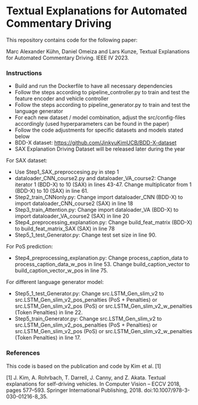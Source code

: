 # Textual Explanations for Automated Commentary Driving

This repository contains code for the following paper:

Marc Alexander Kühn, Daniel Omeiza and Lars Kunze, Textual Explanations for Automated Commentary Driving. IEEE IV 2023.

### Instructions
- Build and run the Dockerfile to have all necessary dependencies
- Follow the steps according to pipeline_controller.py to train and test the feature encoder and vehicle controller
- Follow the steps according to pipeline_generator.py to train and test the language generator
- For each new dataset / model combination, adjust the src/config-files accordingly (used hyperparameters can be found in the paper)
- Follow the code adjustments for specific datasets and models stated below
- BDD-X dataset: https://github.com/JinkyuKimUCB/BDD-X-dataset
- SAX Explanation Driving Dataset will be released later during the year

For SAX dataset:
- Use Step1_SAX_preproccesing.py in step 1
- dataloader_CNN_course2.py and dataloader_VA_course2: Change iterator 1 (BDD-X) to 10 (SAX) in lines 43-47. Change multiplicator from 1 (BDD-X) to 10 (SAX) in line 61.
- Step2_train_CNNonly.py: Change import dataloader_CNN (BDD-X) to import dataloader_CNN_course2 (SAX) in line 18
- Step3_train_Attention.py: Change import dataloader_VA (BDD-X) to import dataloader_VA_course2 (SAX) in line 20
- Step4_preprocessing_explanation.py: Change build_feat_matrix (BDD-X) to build_feat_matrix_SAX (SAX) in line 78
- Step5_1_test_Generator.py: Change test set size in line 90.

For PoS prediction:
- Step4_preprocessing_explanation.py: Change process_caption_data to process_caption_data_w_pos in line 53. Change build_caption_vector to build_caption_vector_w_pos in line 75.

For different language generator model:
- Step5_1_test_Generator.py: Change src.LSTM_Gen_slim_v2 to src.LSTM_Gen_slim_v2_pos_penalties (PoS + Penalties) or src.LSTM_Gen_slim_v2_pos (PoS) or src.LSTM_Gen_slim_v2_w_penalties (Token Penalties) in line 22.
- Step5_train_Generator.py: Change src.LSTM_Gen_slim_v2 to src.LSTM_Gen_slim_v2_pos_penalties (PoS + Penalties) or src.LSTM_Gen_slim_v2_pos (PoS) or src.LSTM_Gen_slim_v2_w_penalties (Token Penalties) in line 17.

### References
This code is based on the publication and code by Kim et al. [1]

[1] J. Kim, A. Rohrbach, T. Darrell, J. Canny, and Z. Akata. Textual explanations for self-driving vehicles. In Computer Vision – ECCV 2018, pages 577–593. Springer International Publishing, 2018. doi:10.1007/978-3-030-01216-8_35.
